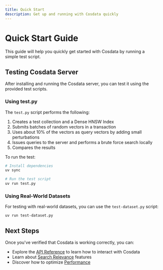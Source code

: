```yaml
---
title: Quick Start
description: Get up and running with Cosdata quickly
---
```


# Quick Start Guide

This guide will help you quickly get started with Cosdata by running a simple test script.

## Testing Cosdata Server

After installing and running the Cosdata server, you can test it using the provided test scripts.

### Using test.py

The `test.py` script performs the following:

1. Creates a test collection and a Dense HNSW Index
2. Submits batches of random vectors in a transaction
3. Uses about 10% of the vectors as query vectors by adding small perturbations
4. Issues queries to the server and performs a brute force search locally
5. Compares the results

To run the test:

  ```bash
  # Install dependencies
  uv sync

  # Run the test script
  uv run test.py
  ```

### Using Real-World Datasets

For testing with real-world datasets, you can use the `test-dataset.py` script:

  ```bash
  uv run test-dataset.py
  ```

## Next Steps

Once you've verified that Cosdata is working correctly, you can:

- Explore the [API Reference](/api/overview/) to learn how to interact with Cosdata
- Learn about [Search Relevance](/features/search-relevance/) features
- Discover how to optimize [Performance](/features/performance/)
